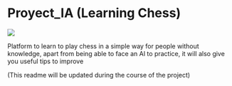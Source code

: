 # Proyect_IA (Learning Chess)

![](ImagenesReadme/portada.avif)

Platform to learn to play chess in a simple way for people without knowledge, apart from being able to face an AI to practice, it will also give you useful tips to improve


(This readme will be updated during the course of the project)
